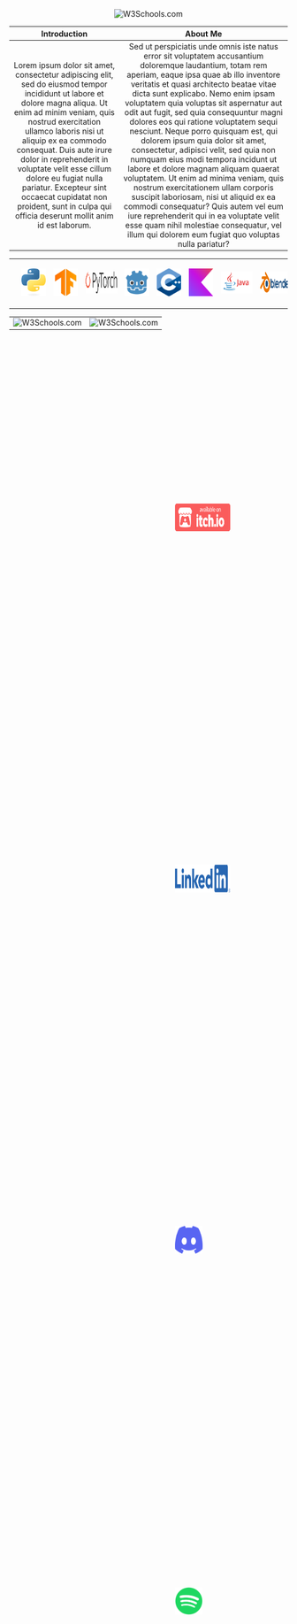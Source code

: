 <div align="center">

 <img src="https://picsum.photos/1000/200" alt="W3Schools.com"> 

</div>
<div align="center">

| Introduction | About Me |
|  :---: | :---: |
| Lorem ipsum dolor sit amet, consectetur adipiscing elit, sed do eiusmod tempor incididunt ut labore et dolore magna aliqua. Ut enim ad minim veniam, quis nostrud exercitation ullamco laboris nisi ut aliquip ex ea commodo consequat. Duis aute irure dolor in reprehenderit in voluptate velit esse cillum dolore eu fugiat nulla pariatur. Excepteur sint occaecat cupidatat non proident, sunt in culpa qui officia deserunt mollit anim id est laborum. | Sed ut perspiciatis unde omnis iste natus error sit voluptatem accusantium doloremque laudantium, totam rem aperiam, eaque ipsa quae ab illo inventore veritatis et quasi architecto beatae vitae dicta sunt explicabo. Nemo enim ipsam voluptatem quia voluptas sit aspernatur aut odit aut fugit, sed quia consequuntur magni dolores eos qui ratione voluptatem sequi nesciunt. Neque porro quisquam est, qui dolorem ipsum quia dolor sit amet, consectetur, adipisci velit, sed quia non numquam eius modi tempora incidunt ut labore et dolore magnam aliquam quaerat voluptatem. Ut enim ad minima veniam, quis nostrum exercitationem ullam corporis suscipit laboriosam, nisi ut aliquid ex ea commodi consequatur? Quis autem vel eum iure reprehenderit qui in ea voluptate velit esse quam nihil molestiae consequatur, vel illum qui dolorem eum fugiat quo voluptas nulla pariatur? 
</div>


<div>
  <table border="0">
    <tr>
      <td align="center"><a href="https://docs.python.org/3/)"><img src="Images/Tech Stack/python-logo-only.png" alt="Python Logo" hspace="10" width="50" height="50" style="margin: 10px; padding: 5px;"></a></td>
      <td align="center"><a href="https://www.tensorflow.org/api_docs"><img src="Images/Tech Stack/15658638.png" alt="TensorFlow Logo" hspace="10" width="50" height="50" style="margin: 10px; padding: 5px;"></a></td>
      <td align="center"><a href="https://pytorch.org/docs/stable/index.html"><img src="Images/Tech Stack/Pytorch_logo.png" alt="PyTorch Logo" hspace="30"  width="100" height="40" style="margin: 10px; padding: 5px;"></a></td>
      <td align="center"><a href="https://docs.godotengine.org/en/stable/"><img src="Images/Tech Stack/gd.png" alt="Godot Logo" hspace="10" width="50" height="50" style="margin: 10px; padding: 5px;"></a></td>
      <td align="center"><a href="https://devdocs.io/cpp/"><img src="Images/Tech Stack/cpp_logo.png" alt="C++ Logo" hspace="10" width="50" height="50" style="margin: 10px; padding: 5px;"></a></td>
      <td align="center"><a href="https://kotlinlang.org/docs/home.html"><img src="Images/Tech Stack/Kotlin Full Color Logo Mark RGB.png" alt="Kotlin Logo" hspace="10" width="50" height="50" style="margin: 10px; padding: 5px;"></a></td>  
      <td align="center"><a href="https://docs.oracle.com/javase/8/docs/api/"><img src="Images/Tech Stack/java-logo.jpg" alt="Java Logo" hspace="30"  width="100" height="40" style="margin: 10px; padding: 5px;"></a></td>
      <td align="center"><a href="https://docs.blender.org/api/current/"><img src="Images/Tech Stack/blender_logo.png" alt="Blender Logo" hspace="30"  width="100" height="40" style="margin: 10px; padding: 5px;"></a></td>
    </tr>
  </table>
</div>

<div align="center">

| | |
|  :---: | :---: |
| <img src="https://picsum.photos/500/350" alt="W3Schools.com"> |  <img src="https://picsum.photos/500/350" alt="W3Schools.com"> |

</div>

<div align="center">
 
  <a href="URL1"><img src="Images/Social Media/badge-color.png" alt="Image 1"  width="100" height="50" style="padding: 300px;"></a>
  <a href="URL2"><img src="Images/Social Media/LI-Logo.png" alt="Image 2"  width="100" height="50" style="padding: 300px;"></a>
  <a href="URL3"><img src="Images/Social Media/Discord-Symbol-Blurple.png" alt="" width="50" height="50" style="padding: 300px;"></a>
  <a href="URL3"><img src="Images/Social Media/Spotify_Primary_Logo_RGB_Green.png" alt="" width="50" height="50" style="padding: 300px;"></a>
  
</div>


<!--
**Sylforen/Sylforen** is a ✨ _special_ ✨ repository because its `README.md` (this file) appears on your GitHub profile.

Here are some ideas to get you started:

- 🔭 I’m currently working on ...
- 🌱 I’m currently learning ...
- 👯 I’m looking to collaborate on ...
- 🤔 I’m looking for help with ...
- 💬 Ask me about ...
- 📫 How to reach me: ...
- 😄 Pronouns: ...
- ⚡ Fun fact: ...
-->
